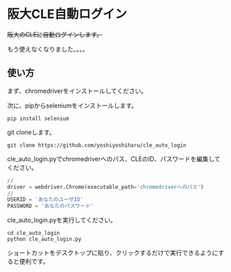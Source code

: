 # 阪大CLE自動ログイン
~~阪大のCLEに自動ログインします。~~

もう使えなくなりました。。。。

## 使い方
まず、chromedriverをインストールしてください。

次に、pipからseleniumをインストールします。

```linux
pip install selenium
```

git cloneします。
```linux
git clone https://github.com/yoshiyoshiharu/cle_auto_login
```

cle_auto_login.pyでchromedriverへのパス、CLEのID、パスワードを編集してください。
```python:cle_auto_login.py
//
driver = webdriver.Chrome(executable_path='chromedriverへのパス')
//
USERID = 'あなたのユーザID'
PASSWORD = 'あなたのパスワード'
```

cle_auto_login.pyを実行してください。
```linux
cd cle_auto_login
python cle_auto_login.py
```

ショートカットをデスクトップに貼り、クリックするだけで実行できるようにすると便利です。
